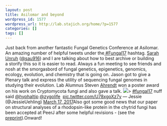 ```yaml
---
layout: post
title: Asilomar and beyond
wordpress_id: 1577
wordpress_url: http://lab.stajich.org/home/?p=1577
categories: []
tags: []
---
```

Just back from another fantastic Fungal Genetics Conference at Asilomar. An amazing number of helpful tweets under the[ #Fungal17](https://twitter.com/search?q=%23fungal17&src=typd) hashtag. [Sarah Unruh](https://twitter.com/sau916) ([@sau916](https://twitter.com/sau916)) and I are talking about how to best archive or building a storify this so it is easier to read. Always a fun meeting to see friends and nosh at the smorgasbord of fungal genetics, epigenetics, genomics, ecology, evolution, and chemistry that is going on. Jason got to give a Plenary talk and express the utility of sequencing fungal genomes in studying their evolution. Lab Alumnus Steven [Ahrendt](https://twitter.com/sahrendt0) won a poster award on his work on Cryptomycota fungi and also gave a talk. [![](images/wp_upload/2017/03/File_004-1024x888.jpeg)](images/wp_upload/2017/03/File_004.jpeg)> 
[#fungal17](https://twitter.com/hashtag/fungal17?src=hash) nuff said [@hyphaltip](https://twitter.com/hyphaltip) [@zygolife](https://twitter.com/zygolife)  [pic.twitter.com/U78xgoXz7y](https://t.co/U78xgoXz7y)
— Jessie (@JessieUehling) [March 17, 2017](https://twitter.com/JessieUehling/status/842769762794971136)<script async src="//platform.twitter.com/widgets.js" charset="utf-8"></script>Also got some good news that our paper on structural analyses of a rhodopsin-like protein in the chytrid fungi has been accepted at PeerJ after some helpful revisions - (see the [preprint](https://peerj.com/manuscripts/15902/)).Onward!
